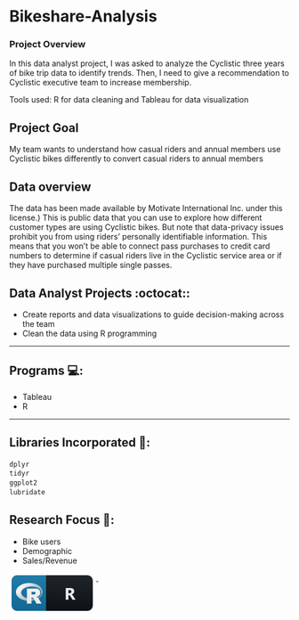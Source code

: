 # Bikeshare-Analysis


### Project Overview

In this data analyst project, I was asked to analyze the Cyclistic three years of bike trip data to identify trends. Then, I need to give a recommendation to Cyclistic executive team to increase membership.

Tools used: R for data cleaning and Tableau for data visualization

## Project Goal

My team wants to understand how casual riders and annual members use Cyclistic bikes differently to convert casual riders to annual members

## Data overview

The data has been made available by Motivate International Inc. under this license.) This is public data that you can use to explore how different customer types are using Cyclistic bikes. But note that data-privacy issues prohibit you from using riders’ personally identifiable information. This means that you won’t be able to connect pass purchases to credit card numbers to determine if casual riders live in the Cyclistic service area or if they have purchased multiple single passes.

## Data Analyst Projects :octocat::
- Create reports and data visualizations to guide decision-making across the team
- Clean the data using R programming

----

## Programs 💻:
- Tableau
- R 
----

## Libraries Incorporated 📖:
``` R
dplyr
tidyr
ggplot2
lubridate
```

## Research Focus 🔎:
- Bike users
- Demographic
- Sales/Revenue

<p align="left">

<!-- For more icons please follow  https://github.com/MikeCodesDotNET/ColoredBadges -->
  <a href="#">
    <img 
src="https://raw.githubusercontent.com/MikeCodesDotNET/ColoredBadges/master/svg/dev/languages/r.svg" alt="r" style="vertical-align:top; margin:4px">
  </a>
  
  <a href="#">
    <img 
</p>
